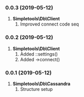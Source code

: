 ### 0.0.3 (2019-05-12)
1. **Simpletools\Db\Client**
     1. Improved connect code seq
     
### 0.0.2 (2019-05-12)
1. **Simpletools\Db\Client**
     1. Added ::settings()
     2. Added ->connect()

### 0.0.1 (2019-05-12)
1. **Simpletools\Db\Cassandra**
     1. Structure setup
